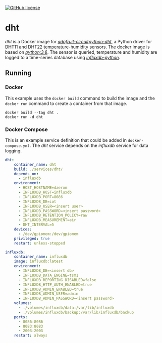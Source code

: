 [![GitHub license](https://img.shields.io/badge/license-MIT-blue.svg?style=flat-square)](https://raw.githubusercontent.com/manbearwiz/youtube-dl-server/master/LICENSE)

# dht

*dht* is a Docker image for [*adafruit-circuitpython-dht*](https://github.com/adafruit/Adafruit_CircuitPython_DHT), a Python driver for DHT11 and DHT22 temperature-humidity sensors.
The docker image is based on [*python:3.8*](https://registry.hub.docker.com/_/python/). The sensor is queried, temperature and humidity are logged to a time-series database using [*influxdb-python*](https://github.com/influxdata/influxdb-python).

## Running

### Docker

This example uses the `docker build` command to build the image and the `docker run` command to create a container from that image.

```shell
docker build --tag dht .
docker run -d dht
```

### Docker Compose

This is an example service definition that could be added in `docker-compose.yml`. The *dht* service depends on the *influxdb* service for data logging.

```yml
dht:
    container_name: dht
    build: ./services/dht/
    depends_on:
      - influxdb
    environment:
      - HOST_HOSTNAME=daeron
      - INFLUXDB_HOST=influxdb
      - INFLUXDB_PORT=8086
      - INFLUXDB_DB=iot
      - INFLUXDB_USER=<insert user>
      - INFLUXDB_PASSWORD=<insert password>
      - INFLUXDB_RETENTION_POLICY=raw
      - INFLUXDB_MEASUREMENT=air
      - DHT_INTERVAL=5
    devices:
      - /dev/gpiomem:/dev/gpiomem
    privileged: true
    restart: unless-stopped

influxdb:
    container_name: influxdb
    image: influxdb:latest
    environment:
      - INFLUXDB_DB=<insert db>
      - INFLUXDB_DATA_ENGINE=tsm1
      - INFLUXDB_REPORTING_DISABLED=false
      - INFLUXDB_HTTP_AUTH_ENABLED=true
      - INFLUXDB_ADMIN_ENABLED=true
      - INFLUXDB_ADMIN_USER=admin
      - INFLUXDB_ADMIN_PASSWORD=<insert password>
    volumes:
      - ./volumes/influxdb/data:/var/lib/influxdb
      - ./volumes/influxdb/backup:/var/lib/influxdb/backup
    ports:
      - 8086:8086
      - 8083:8083
      - 2003:2003
    restart: always
```
